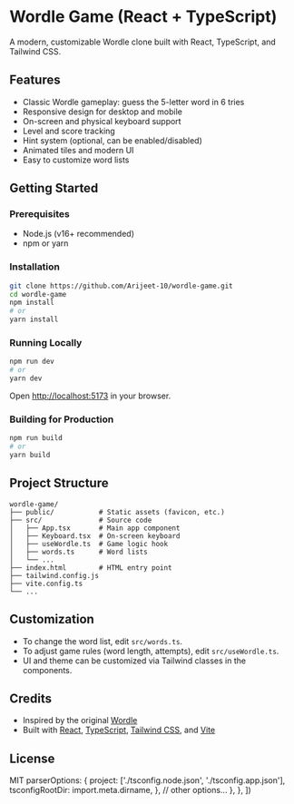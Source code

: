 # Wordle Game (React + TypeScript)

A modern, customizable Wordle clone built with React, TypeScript, and Tailwind CSS.

## Features
- Classic Wordle gameplay: guess the 5-letter word in 6 tries
- Responsive design for desktop and mobile
- On-screen and physical keyboard support
- Level and score tracking
- Hint system (optional, can be enabled/disabled)
- Animated tiles and modern UI
- Easy to customize word lists

## Getting Started

### Prerequisites
- Node.js (v16+ recommended)
- npm or yarn

### Installation
```bash
git clone https://github.com/Arijeet-10/wordle-game.git
cd wordle-game
npm install
# or
yarn install
```

### Running Locally
```bash
npm run dev
# or
yarn dev
```
Open [http://localhost:5173](http://localhost:5173) in your browser.

### Building for Production
```bash
npm run build
# or
yarn build
```

## Project Structure
```
wordle-game/
├── public/           # Static assets (favicon, etc.)
├── src/              # Source code
│   ├── App.tsx       # Main app component
│   ├── Keyboard.tsx  # On-screen keyboard
│   ├── useWordle.ts  # Game logic hook
│   ├── words.ts      # Word lists
│   └── ...
├── index.html        # HTML entry point
├── tailwind.config.js
├── vite.config.ts
└── ...
```

## Customization
- To change the word list, edit `src/words.ts`.
- To adjust game rules (word length, attempts), edit `src/useWordle.ts`.
- UI and theme can be customized via Tailwind classes in the components.

## Credits
- Inspired by the original [Wordle](https://www.nytimes.com/games/wordle/index.html)
- Built with [React](https://react.dev/), [TypeScript](https://www.typescriptlang.org/), [Tailwind CSS](https://tailwindcss.com/), and [Vite](https://vitejs.dev/)

## License
MIT
      parserOptions: {
        project: ['./tsconfig.node.json', './tsconfig.app.json'],
        tsconfigRootDir: import.meta.dirname,
      },
      // other options...
    },
  },
])
```
